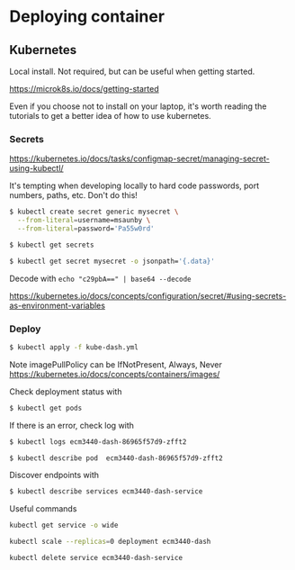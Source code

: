 # Deploying container

## Kubernetes

Local install.  Not required, but can be useful when getting started.

<https://microk8s.io/docs/getting-started>

Even if you choose not to install on your laptop, it's worth reading the tutorials to get a better idea of how to use kubernetes.

### Secrets

<https://kubernetes.io/docs/tasks/configmap-secret/managing-secret-using-kubectl/>

It's tempting when developing locally to hard code passwords, port numbers, paths, etc. Don't do this!

```sh
$ kubectl create secret generic mysecret \
  --from-literal=username=msaunby \
  --from-literal=password='Pa55w0rd'

$ kubectl get secrets
```

```sh
$ kubectl get secret mysecret -o jsonpath='{.data}' 
```

Decode with ```echo "c29pbA==" | base64 --decode```

<https://kubernetes.io/docs/concepts/configuration/secret/#using-secrets-as-environment-variables>



### Deploy

```sh
$ kubectl apply -f kube-dash.yml
```

Note imagePullPolicy can be IfNotPresent, Always, Never <https://kubernetes.io/docs/concepts/containers/images/>

Check deployment status with

```sh
$ kubectl get pods
```

If there is an error, check log with

```sh
$ kubectl logs ecm3440-dash-86965f57d9-zfft2

$ kubectl describe pod  ecm3440-dash-86965f57d9-zfft2
```

Discover endpoints with

```sh
$ kubectl describe services ecm3440-dash-service
```

Useful commands
```sh
kubectl get service -o wide

kubectl scale --replicas=0 deployment ecm3440-dash

kubectl delete service ecm3440-dash-service


```